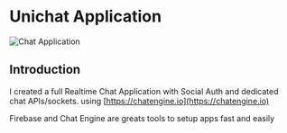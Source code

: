 # Unichat Application

![Chat Application](https://i.ibb.co/GJwyy9m/Bv9-Js3-QLOLY-HD.jpg)

## Introduction
 I created a full Realtime Chat Application with Social Auth and dedicated chat APIs/sockets.
 using [https://chatengine.io](https://chatengine.io)

Firebase and Chat Engine are greats tools to setup apps fast and easily 

